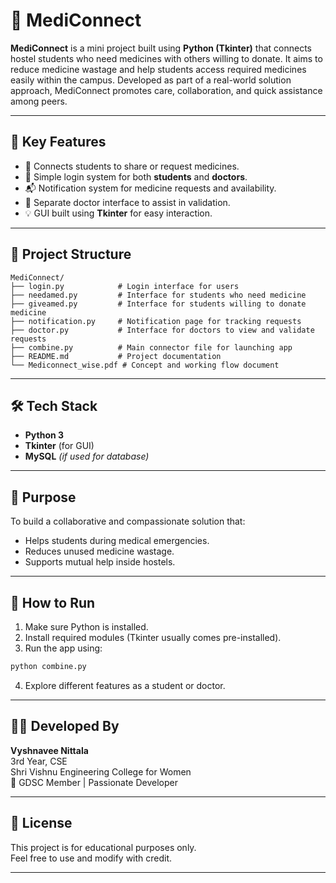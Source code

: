 # 💊 MediConnect

**MediConnect** is a mini project built using **Python (Tkinter)** that connects hostel students who need medicines with others willing to donate. It aims to reduce medicine wastage and help students access required medicines easily within the campus. Developed as part of a real-world solution approach, MediConnect promotes care, collaboration, and quick assistance among peers.

---

## 🎯 Key Features

- 🤝 Connects students to share or request medicines.
- 🧾 Simple login system for both **students** and **doctors**.
- 📬 Notification system for medicine requests and availability.
- 🏥 Separate doctor interface to assist in validation.
- 💡 GUI built using **Tkinter** for easy interaction.

---

## 📂 Project Structure

```
MediConnect/
├── login.py            # Login interface for users
├── needamed.py         # Interface for students who need medicine
├── giveamed.py         # Interface for students willing to donate medicine
├── notification.py     # Notification page for tracking requests
├── doctor.py           # Interface for doctors to view and validate requests
├── combine.py          # Main connector file for launching app
├── README.md           # Project documentation
└── Mediconnect_wise.pdf # Concept and working flow document
```

---

## 🛠️ Tech Stack

- **Python 3**
- **Tkinter** (for GUI)
- **MySQL** *(if used for database)*

---

## 🧠 Purpose

To build a collaborative and compassionate solution that:
- Helps students during medical emergencies.
- Reduces unused medicine wastage.
- Supports mutual help inside hostels.

---

## 📘 How to Run

1. Make sure Python is installed.
2. Install required modules (Tkinter usually comes pre-installed).
3. Run the app using:

```bash
python combine.py
```

4. Explore different features as a student or doctor.

---

## 👩‍💻 Developed By

**Vyshnavee Nittala**  
3rd Year, CSE  
Shri Vishnu Engineering College for Women  
🌟 GDSC Member | Passionate Developer  

---

## 📄 License

This project is for educational purposes only.  
Feel free to use and modify with credit.

---
